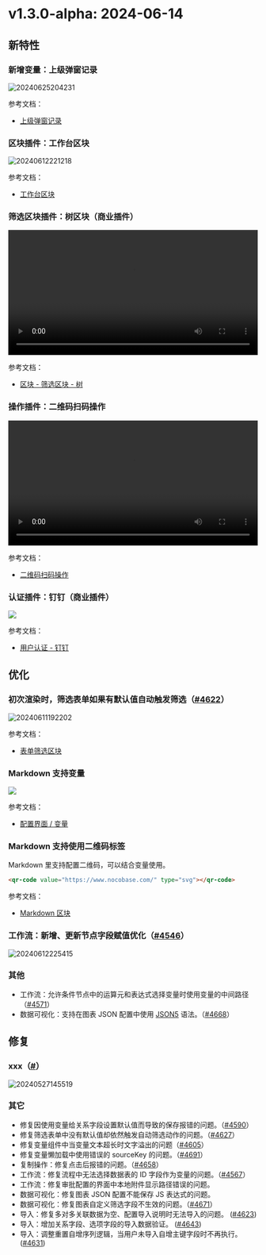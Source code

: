 # v1.3.0-alpha: 2024-06-14

## 新特性

### 新增变量：上级弹窗记录

![20240625204231](https://nocobase-docs.oss-cn-beijing.aliyuncs.com/20240625204231.png)

参考文档：

- [上级弹窗记录](/handbook/ui/variables#上级弹窗记录)

### 区块插件：工作台区块

![20240612221218](https://static-docs.nocobase.com/20240612221218.png)

参考文档：

- [工作台区块](/handbook/block-workbench)

### 筛选区块插件：树区块（商业插件）

<video width="100%" controls>
  <source src="https://static-docs.nocobase.com/20240607144133_rec_.mp4" type="video/mp4">
</video>

参考文档：

- [区块 - 筛选区块 - 树](/handbook/block-tree)

### 操作插件：二维码扫码操作

<video width="100%" controls>
  <source src="https://static-docs.nocobase.com/20240612214013_rec_.mp4" type="video/mp4">
</video>

参考文档：

- [二维码扫码操作](/handbook/action-qr-scan)

### 认证插件：钉钉（商业插件）

![](https://static-docs.nocobase.com/202406120016896.png)

参考文档：

- [用户认证 - 钉钉](https://docs-cn.nocobase.com/handbook/auth-dingtalk)

## 优化

### 初次渲染时，筛选表单如果有默认值自动触发筛选（<a href="https://github.com/nocobase/nocobase/pull/4622" target="_blank">#4622</a>）

![20240611192202](https://nocobase-docs.oss-cn-beijing.aliyuncs.com/20240611192202.gif)

参考文档：

- [表单筛选区块](https://docs-cn.nocobase.com/handbook/ui/blocks/filter-blocks/form#%E7%BB%99%E5%AD%97%E6%AE%B5%E8%AE%BE%E7%BD%AE%E9%BB%98%E8%AE%A4%E5%80%BC)

### Markdown 支持变量

![](https://static-docs.nocobase.com/20240612205857.png)

参考文档：

- [配置界面 / 变量](/handbook/ui/variables)

### Markdown 支持使用二维码标签

Markdown 里支持配置二维码，可以结合变量使用。

```html
<qr-code value="https://www.nocobase.com/" type="svg"></qr-code>
```

参考文档：

- [Markdown 区块](/handbook/ui/blocks/other-blocks/markdown)

### 工作流：新增、更新节点字段赋值优化（<a href="https://github.com/nocobase/nocobase/pull/4546" target="_blank">#4546</a>）

![20240612225415](https://static-docs.nocobase.com/20240612225415.png)

### 其他

- 工作流：允许条件节点中的运算元和表达式选择变量时使用变量的中间路径（<a href="https://github.com/nocobase/nocobase/pull/4571" target="_blank">#4571</a>）
- 数据可视化：支持在图表 JSON 配置中使用 <a href="https://json5.org/" target="_blank">JSON5</a> 语法。（<a href="https://github.com/nocobase/nocobase/pull/4668" target="_blank">#4668</a>）

## 修复

### xxx（<a href="" target="_blank">#</a>）

![20240527145519](https://static-docs.nocobase.com/20240527145519.png)

### 其它

- 修复因使用变量给关系字段设置默认值而导致的保存报错的问题。（<a href="https://github.com/nocobase/nocobase/pull/4590" target="_blank">#4590</a>）
- 修复筛选表单中没有默认值却依然触发自动筛选动作的问题。（<a href="https://github.com/nocobase/nocobase/pull/4627" target="_blank">#4627</a>）
- 修复变量组件中当变量文本超长时文字溢出的问题（<a href="https://github.com/nocobase/nocobase/pull/4605" target="_blank">#4605</a>）
- 修复变量懒加载中使用错误的 sourceKey 的问题。（<a href="https://github.com/nocobase/nocobase/pull/4691" target="_blank">#4691</a>）
- 复制操作：修复点击后报错的问题。（<a href="https://github.com/nocobase/nocobase/pull/4658" target="_blank">#4658</a>）
- 工作流：修复流程中无法选择数据表的 ID 字段作为变量的问题。（<a href="https://github.com/nocobase/nocobase/pull/4567" target="_blank">#4567</a>）
- 工作流：修复审批配置的界面中本地附件显示路径错误的问题。
- 数据可视化：修复图表 JSON 配置不能保存 JS 表达式的问题。
- 数据可视化：修复图表自定义筛选字段不生效的问题。（<a href="https://github.com/nocobase/nocobase/pull/4671" target="_blank">#4671</a>）
- 导入：修复多对多关联数据为空、配置导入说明时无法导入的问题。 (<a href="https://github.com/nocobase/nocobase/pull/4623">#4623</a>)
- 导入：增加关系字段、选项字段的导入数据验证。 (<a href="https://github.com/nocobase/nocobase/pull/4643">#4643</a>)
- 导入：调整重置自增序列逻辑，当用户未导入自增主键字段时不再执行。(<a href="https://github.com/nocobase/nocobase/pull/4631">#4631</a>)
